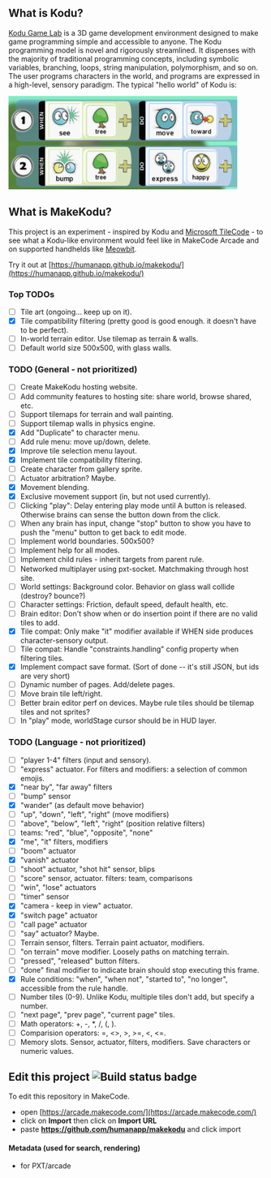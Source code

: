 

## What is Kodu?

[Kodu Game Lab](https://www.kodugamelab.com) is a 3D game development environment designed to make game programming simple and accessible to anyone.
The Kodu programming model is novel and rigorously streamlined. It dispenses with the majority of traditional programming concepts, including
symbolic variables, branching, loops, string manipulation, polymorphism, and so on. The user programs characters in the world, and 
programs are expressed in a high-level, sensory paradigm. The typical "hello world" of Kodu is:

![Kodu-Hello-World](content/kodu-hello-world.png)

## What is MakeKodu?

This project is an experiment - inspired by Kodu and [Microsoft TileCode](https://microsoft.github.io/tilecode/) - to see what a Kodu-like
environment would feel like in MakeCode Arcade and on supported handhelds like [Meowbit](https://www.kittenbot.cc/products/meowbit-codable-console-for-microsoft-makecode-arcade).

Try it out at [https://humanapp.github.io/makekodu/](https://humanapp.github.io/makekodu/)


### Top TODOs

- [ ] Tile art (ongoing... keep up on it).
- [x] Tile compatibility filtering (pretty good is good enough. it doesn't have to be perfect).
- [ ] In-world terrain editor. Use tilemap as terrain & walls.
- [ ] Default world size 500x500, with glass walls.

### TODO (General - not prioritized)

- [ ] Create MakeKodu hosting website.
- [ ] Add community features to hosting site: share world, browse shared, etc.
- [ ] Support tilemaps for terrain and wall painting.
- [ ] Support tilemap walls in physics engine.
- [x] Add "Duplicate" to character menu.
- [ ] Add rule menu: move up/down, delete.
- [x] Improve tile selection menu layout.
- [x] Implement tile compatibility filtering.
- [ ] Create character from gallery sprite.
- [ ] Actuator arbitration? Maybe.
- [x] Movement blending.
- [x] Exclusive movement support (in, but not used currently).
- [ ] Clicking "play": Delay entering play mode until A button is released. Otherwise brains can sense the button down from the click.
- [ ] When any brain has input, change "stop" button to show you have to push the "menu" button to get back to edit mode.
- [ ] Implement world boundaries. 500x500?
- [ ] Implement help for all modes.
- [ ] Implement child rules - inherit targets from parent rule.
- [ ] Networked multiplayer using pxt-socket. Matchmaking through host site.
- [ ] World settings: Background color. Behavior on glass wall collide (destroy? bounce?)
- [ ] Character settings: Friction, default speed, default health, etc.
- [ ] Brain editor: Don't show when or do insertion point if there are no valid tiles to add.
- [x] Tile compat: Only make "it" modifier available if WHEN side produces character-sensory output.
- [ ] Tile compat: Handle "constraints.handling" config property when filtering tiles.
- [x] Implement compact save format. (Sort of done -- it's still JSON, but ids are very short)
- [ ] Dynamic number of pages. Add/delete pages.
- [ ] Move brain tile left/right.
- [ ] Better brain editor perf on devices. Maybe rule tiles should be tilemap tiles and not sprites?
- [ ] In "play" mode, worldStage cursor should be in HUD layer.

### TODO (Language - not prioritized)

- [ ] "player 1-4" filters (input and sensory).
- [ ] "express" actuator. For filters and modifiers: a selection of common emojis.
- [x] "near by", "far away" filters
- [ ] "bump" sensor
- [x] "wander" (as default move behavior)
- [ ] "up", "down", "left", "right" (move modifiers)
- [ ] "above", "below", "left", "right" (position relative filters)
- [ ] teams: "red", "blue", "opposite", "none"
- [x] "me", "it" filters, modifiers
- [ ] "boom" actuator
- [x] "vanish" actuator
- [ ] "shoot" actuator, "shot hit" sensor, blips
- [ ] "score" sensor, actuator. filters: team, comparisons
- [ ] "win", "lose" actuators
- [ ] "timer" sensor
- [x] "camera - keep in view" actuator.
- [x] "switch page" actuator
- [ ] "call page" actuator
- [ ] "say" actuator? Maybe.
- [ ] Terrain sensor, filters. Terrain paint actuator, modifiers.
- [ ] "on terrain" move modifier. Loosely paths on matching terrain.
- [ ] "pressed", "released" button filters.
- [ ] "done" final modifier to indicate brain should stop executing this frame.
- [x] Rule conditions: "when", "when not", "started to", "no longer", accessible from the rule handle.
- [ ] Number tiles (0-9). Unlike Kodu, multiple tiles don't add, but specify a number.
- [ ] "next page", "prev page", "current page" tiles.
- [ ] Math operators: +, -, *, /, (, ).
- [ ] Comparision operators: =, <>, >, >=, <, <=.
- [ ] Memory slots. Sensor, actuator, filters, modifiers. Save characters or numeric values.

## Edit this project ![Build status badge](https://github.com/humanapp/makekodu/workflows/MakeCode/badge.svg)

To edit this repository in MakeCode.

* open [https://arcade.makecode.com/](https://arcade.makecode.com/)
* click on **Import** then click on **Import URL**
* paste **https://github.com/humanapp/makekodu** and click import

#### Metadata (used for search, rendering)

* for PXT/arcade
<script src="https://makecode.com/gh-pages-embed.js"></script><script>makeCodeRender("{{ site.makecode.home_url }}", "{{ site.github.owner_name }}/{{ site.github.repository_name }}");</script>
